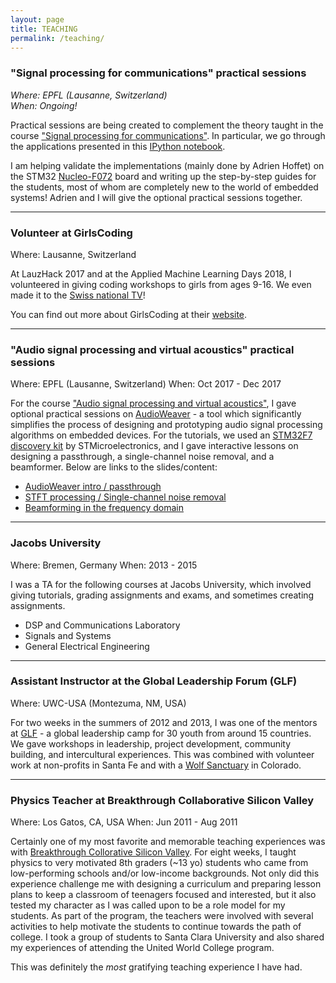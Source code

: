 ```yaml
---
layout: page
title: TEACHING
permalink: /teaching/
---
```


### "Signal processing for communications" practical sessions 

_Where: EPFL (Lausanne, Switzerland)_ <br>
_When: Ongoing!_

Practical sessions are being created to complement the theory taught in the course <a href="http://edu.epfl.ch/coursebook/fr/signal-processing-for-communications-COM-303" target="_blank">"Signal processing for communications"</a>. In particular, we go through the applications presented in this <a href="https://github.com/prandoni/COM303/blob/master/voice_transformer/voicetrans.ipynb" target="_blank">IPython notebook</a>. 

I am helping validate the implementations (mainly done by Adrien Hoffet) on the STM32 <a href="http://www.st.com/en/evaluation-tools/nucleo-f072rb.html" target="_blank">Nucleo-F072</a> board and writing up the step-by-step guides for the students, most of whom are completely new to the world of embedded systems! Adrien and I will give the optional practical sessions together.

---

### Volunteer at GirlsCoding

Where: Lausanne, Switzerland

At LauzHack 2017 and at the Applied Machine Learning Days 2018, I volunteered in giving coding workshops to girls from ages 9-16. We even made it to the <a href="https://actu.epfl.ch/news/girls-coding-on-rts/" target="_blank">Swiss national TV</a>!

You can find out more about GirlsCoding at their <a href="https://girlscoding.org/" target="_blank">website</a>.

---


### "Audio signal processing and virtual acoustics" practical sessions

Where: EPFL (Lausanne, Switzerland)
When: Oct 2017 - Dec 2017

For the course <a href="http://edu.epfl.ch/coursebook/en/audio-signal-processing-and-virtual-acoustics-COM-415" target="_blank">"Audio signal processing and virtual acoustics"</a>, I gave optional practical sessions on <a href="https://dspconcepts.com/solutions/audio-weaver" target="_blank">AudioWeaver</a> - a tool which significantly simplifies the process of designing and prototyping audio signal processing algorithms on embedded devices. For the tutorials, we used an <a href="http://www.st.com/en/evaluation-tools/32f769idiscovery.html" target="_blank">STM32F7 discovery kit</a> by STMicroelectronics, and I gave interactive lessons on designing a passthrough, a single-channel noise removal, and a beamformer. Below are links to the slides/content:

* <a href="https://drive.google.com/drive/folders/1tKxxhCo-dmA_fHBSpa99EhwWhgBdLI0Y?usp=sharing" target="_blank">AudioWeaver intro / passthrough</a>
* <a href="https://drive.google.com/drive/folders/18sF4oqUtQeWtz_svH6a2cKl0DHXBqmJO?usp=sharing" target="_blank">STFT processing / Single-channel noise removal</a>
* <a href="https://drive.google.com/drive/folders/104ltiqOSFwK7yAaO3GCWKioVLV3f4REY?usp=sharing" target="_blank">Beamforming in the frequency domain</a>

---

### Jacobs University

Where: Bremen, Germany
When: 2013 - 2015

I was a TA for the following courses at Jacobs University, which involved giving tutorials, grading assignments and exams, and sometimes creating assignments.

* DSP and Communications Laboratory
* Signals and Systems
* General Electrical Engineering

---

### Assistant Instructor at the Global Leadership Forum (GLF)

Where: UWC-USA (Montezuma, NM, USA)

For two weeks in the summers of 2012 and 2013, I was one of the mentors at <a href="https://www.uwc-usa.org/page.cfm?p=864" target="_blank">GLF</a> - a global leadership camp for 30 youth from around 15 countries. We gave workshops in leadership, project development, community building, and intercultural experiences. This was combined with volunteer work at non-profits in Santa Fe and with a <a href="http://www.missionwolf.org/" target="_blank">Wolf Sanctuary</a> in Colorado.

---

### Physics Teacher at Breakthrough Collaborative Silicon Valley

Where: Los Gatos, CA, USA
When: Jun 2011 - Aug 2011

Certainly one of my most favorite and memorable teaching experiences was with <a href="http://www.breakthroughsv.org/" target="_blank">Breakthrough Collorative Silicon Valley</a>. For eight weeks, I taught physics to very motivated 8th graders (~13 yo) students who came from low-performing schools and/or low-income backgrounds. Not only did this experience challenge me with designing a curriculum and preparing lesson plans to keep a classroom of teenagers focused and interested, but it also tested my character as I was called upon to be a role model for my students. As part of the program, the teachers were involved with several activities to help motivate the students to continue towards the path of college. I took a group of students to Santa Clara University and also shared my experiences of attending the United World College program.

This was definitely the _most_ gratifying teaching experience I have had.

